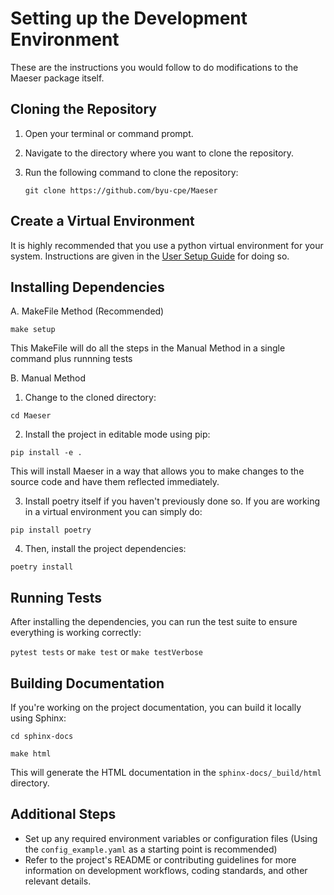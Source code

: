 # Setting up the Development Environment

These are the instructions you would follow to do modifications to the Maeser package itself.

## Cloning the Repository

1. Open your terminal or command prompt.
2. Navigate to the directory where you want to clone the repository.
3. Run the following command to clone the repository:

   `git clone https://github.com/byu-cpe/Maeser`

## Create a Virtual Environment

It is highly recommended that you use a python virtual environment for your system. Instructions are given in the [User Setup Guide](user_setup.md) for doing so.

## Installing Dependencies

A. MakeFile Method (Recommended)

`make setup`

This MakeFile will do all the steps in the Manual Method in a single command plus runnning tests

B. Manual Method

1. Change to the cloned directory:

`cd Maeser`

2. Install the project in editable mode using pip:

`pip install -e .`

This will install Maeser in a way that allows you to make changes to the source code and have them reflected immediately.

3. Install poetry itself if you haven't previously done so. If you are working in a virtual environment you can simply do:

`pip install poetry`

4. Then, install the project dependencies:

`poetry install`

## Running Tests

After installing the dependencies, you can run the test suite to ensure everything is working correctly:

`pytest tests` or `make test` or `make testVerbose`

## Building Documentation

If you're working on the project documentation, you can build it locally using Sphinx:

`cd sphinx-docs`

`make html`

This will generate the HTML documentation in the `sphinx-docs/_build/html` directory.

## Additional Steps

- Set up any required environment variables or configuration files (Using the `config_example.yaml` as a starting point is recommended)
- Refer to the project's README or contributing guidelines for more information on development workflows, coding standards, and other relevant details.
